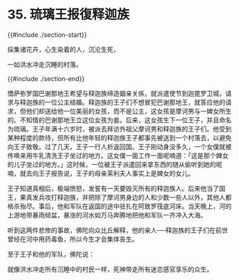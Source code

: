 # 35. 琉璃王报復释迦族
{{#include ./section-start}}

採集诸花卉，心生染着的人，沉沦生死，

一如洪水冲走沉睡的村落。

{{#include ./section-end}}

憍萨弥罗国巴谢那地王希望与释迦族缔造姻亲关係，就派遣使节到迦毘罗卫城，请求与释迦族的一位公主结婚。释迦族的王子们不想冒犯巴谢那地王，就答应他的请求，但他们却送给他一位美丽的女孩，而不是公主，这女孩是摩诃男与一婢女所生的。不知情的巴谢那地王立这位女孩为妾。后来，这女孩生下一位王子，并且命名为琉璃。王子年满十六岁时，被派去拜访外祖父摩诃男和释迦族的王子们。他受到某种程度的款待，但所有比他年轻的释迦族王子都事先被送到一个村落去，以避免向王子致敬。过了几天，王子一行人折返回国。王子刚动身没多久，一个女僕就被传唤来用牛乳清洗王子坐过的地方。这女僕一面工作一面呢喃道：「这是那个婢女的儿子坐过的地方。」这时候，一位被王子派遣回来拿东西的随从偷听到她的呢喃，就去向王子报告说，王子的母亲茉利夫人事实上是婢女的女儿。

王子知道真相后，极端愤怒，发誓有一天要毁灭所有的释迦族人。后来他当了国王，果真发兵攻打释迦族，并把除了摩诃男身边的人和少数一些人以外，其他人都格杀殆尽。事后，他和军队在返国的途中驻扎在阿致罗筏底河床。当天晚上，河的上游地带暴雨倾盆，暴涨的河水如万马奔腾地把他和军队一齐冲入大海。

听到这两件悲惨的事故，佛陀向众比丘解释，他的亲人──释迦族的王子们在前世曾经在河中用药毒鱼，所以今生才会集体丧生。

至于王子和他的军队，佛陀说：

就像洪水冲走所有沉睡中的村民一样，死神带走所有迷恋感官享乐的众生。

